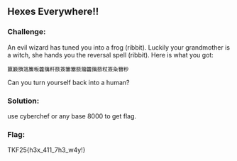 ## Hexes Everywhere!!
### Challenge:
An evil wizard has tuned you into a frog (ribbit).
Luckily your grandmother is a witch, she hands you the reversal spell (ribbit).
Here is what you got: 
```
籝籔籏簻簾粄籱簼粁籨簽簺簺籨籀籱簼籨粀簽粂簪粆
```
Can you turn yourself back into a human?
### Solution:
use cyberchef or any base 8000 to get flag.
### Flag:
TKF25{h3x_411_7h3_w4y!}
